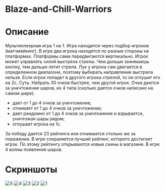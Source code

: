 # Blaze-and-Chill-Warriors

# Описание 

Мультиплеерная игра 1 на 1. Игра находится через подбор игроков (матчмейкинг).
В игре два игрока находятся по разные стороны на платформах. Платформы сами передвигаются вертикально. Игрок может управлять силой выстрела стрелы. Чем дольше зажимаешь кнопку, тем дальше летит стрела. Лук у игрока сам двигается в определенном диапазоне, поэтому выбирать направление выстрела нельзя. Если игрок попадет в другого игрока стрелой, то он оглушит его на 2с.
Суть. Набрать 30 очков быстрее, чем другой игрок. 
Очки даются за уничтожение шаров, их 4 типа (сколько дается очков написано на самом шаре):
* дает от 1 до 4 очков за уничтожение;
* отнимает от 1 до 4 очков за уничтожение;
* дает рандомно от 1 до 4 очков за уничтожение и взрывается, уничтожая шары рядом;
* оглушает игрока на 1с.

За победу дается 23 рейтинга или отнимается столько же за поражение. В игре сохраняется лучший рейтинг, которого достигает игрок. По этому рейтингу открываются новые скины в магазине.
В игре 4 волны появления шаров. 

# Скриншоты
![5](https://github.com/user-attachments/assets/077c7e66-2bad-403d-8e23-f19ac275b9cc)
![4](https://github.com/user-attachments/assets/ddce21fe-7f9e-4628-b1d6-aeca811f5eea)
![3](https://github.com/user-attachments/assets/b83ca572-1322-4177-ba75-7b47ebf8f619)
![2](https://github.com/user-attachments/assets/fc2961de-b69b-481b-9cce-1c77ef274e03)
![1](https://github.com/user-attachments/assets/0aedc628-7fc3-43fe-86e6-9af8e64750c2)

